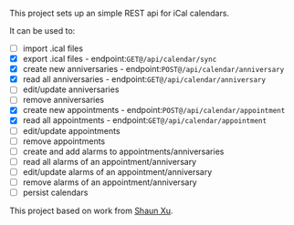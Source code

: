 This project sets up an simple REST api for iCal calendars.

It can be used to:

- [ ] import .ical files
- [X] export .ical files - endpoint:`GET@/api/calendar/sync`
- [X] create new anniversaries - endpoint:`POST@/api/calendar/anniversary`
- [X] read all anniversaries - endpoint:`GET@/api/calendar/anniversary`
- [ ] edit/update anniversaries
- [ ] remove anniversaries
- [X] create new appointments - endpoint:`POST@/api/calendar/appointment`
- [X] read all appointments - endpoint:`GET@/api/calendar/appointment`
- [ ] edit/update appointments
- [ ] remove appointments
- [ ] create and add alarms to appointments/anniversaries
- [ ] read all alarms of an appointment/anniversary
- [ ] edit/update alarms of an appointment/anniversary
- [ ] remove alarms of an appointment/anniversary
- [ ] persist calendars

This project based on work from [Shaun Xu](http://geekswithblogs.net/shaunxu/archive/2016/03/18/implement-ical-subscription-service-through-in-node.js.aspx).